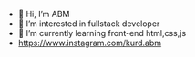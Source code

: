 - 👋 Hi, I’m ABM
- 👀 I’m interested in fullstack developer
- 🌱 I’m currently learning front-end html,css,js
- https://www.instagram.com/kurd.abm
